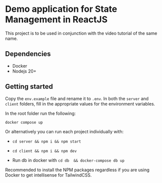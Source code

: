 # Demo application for State Management in ReactJS

This project is to be used in conjunction with the video tutorial of the same name.

## Dependencies

- Docker
- Nodejs 20+


## Getting started

Copy the `env.example` file and rename it to `.env`. In both the `server` and `client` folders, fill in the appropriate values for the environment variables.

In the root folder run the following:

```sh
docker compose up
```

Or alternatively you can run each project individually with:

- `cd server && npm i && npm start`
  
- `cd client && npm i && npm dev`
  
- Run db in docker with `cd db  && docker-compose db up`

Recommended to install the NPM packages regardless if you are using Docker to get intellisense for TailwindCSS.